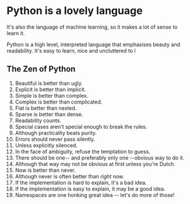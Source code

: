 # Python is a lovely language

It's also the language of machine learning, so it makes a lot of sense to learn it.

Python is a high level, interpreted language that emphasises beauty and readability. It's easy to learn, nice and uncluttered to l

## The Zen of Python

1. Beautiful is better than ugly.
2. Explicit is better than implicit.
3. Simple is better than complex.
4. Complex is better than complicated.
5. Flat is better than nested.
6. Sparse is better than dense.
7. Readability counts.
8. Special cases aren't special enough to break the rules.
9. Although practicality beats purity.
10. Errors should never pass silently.
11. Unless explicitly silenced.
12. In the face of ambiguity, refuse the temptation to guess.
13. There should be one-- and preferably only one --obvious way to do it.
14. Although that way may not be obvious at first unless you're Dutch.
15. Now is better than never.
16. Although never is often better than _right_ now.
17. If the implementation is hard to explain, it's a bad idea.
18. If the implementation is easy to explain, it may be a good idea.
19. Namespaces are one honking great idea -- let's do more of those!

<!-- 1. Look at Python builtins and builtins classes.
2. Understand the object class and the basis of object orientated programming,
3. Understand then the text classes (unicode string, byte string and bytearray),
4. Numeric classes (integer, boolean, floating point and complex),
5. then the builtins collections (tuple, list, frozenset, set and dictionary).
6. Make sure you are also comfortable with code blocks (if, elif, else and for and while loops).
7. Then the collections and itertools module are good to learn as they are closely associated with builtins and reinforce some of the concepts and have good documentation.

8. Then learn the math, random, datetime and statistics module and the mathematic principal behind the functions in these modules. These functions operate on scalars. Understanding these makes it easier to work with numpy which generally assumes you know these functions and broadcasts these to ndarrays which is a fundamental numeric data structure.

9. Once comfortable with numpy, learn pandas which is based around a DataFrame which is essentially an Excel worksheet. Each Series has a column name and associated ndarray.

10. Then learn matplotlib, you already have some basics here but get comfortable with the functional and object orientated programming syntax.

11. Seaborn is also a good library to learn it is a data visualisation library based around matplotlib.

12. Once comfortable with the above, you can move onto something more advanced like scikit learn.
 -->
